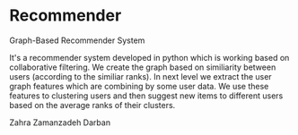# Recommender
Graph-Based Recommender System 

It's a recommender system developed in python which is working based on collaborative filtering. We create the graph based on similiarity between users (according to the similiar ranks). In next level we extract the user graph features which are combining by some user data. We use these features to clustering users and then suggest new items to different users based on the average ranks of their clusters.

Zahra Zamanzadeh Darban
